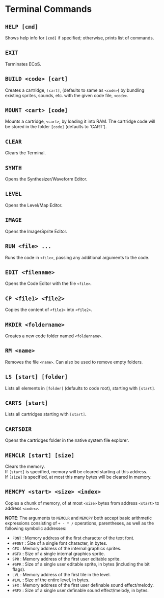 # Terminal Commands

## `HELP [cmd]`
Shows help info for `[cmd]` if specified; otherwise, prints list of commands.

## `EXIT`
Terminates ECoS.

## `BUILD <code> [cart]`
Creates a cartridge, `[cart]`, (defaults to same as `<code>`)
by bundling existing sprites, sounds, etc. with the given code file, `<code>`.

## `MOUNT <cart> [code]`
Mounts a cartridge, `<cart>`, by loading it into RAM.
The cartridge code will be stored in the folder `[code]` (defaults to 'CART').

## `CLEAR`
Clears the Terminal.

## `SYNTH`
Opens the Synthesizer/Waveform Editor.

## `LEVEL`
Opens the Level/Map Editor.

## `IMAGE`
Opens the Image/Sprite Editor.

## `RUN <file> ...`
Runs the code in `<file>`, passing any additional arguments to the code.

## `EDIT <filename>`
Opens the Code Editor with the file `<file>`.

## `CP <file1> <file2>`
Copies the content of `<file1>` into `<file2>`.

## `MKDIR <foldername>`
Creates a new code folder named `<foldername>`.

## `RM <name>`
Removes the file `<name>`. Can also be used to remove empty folders.

## `LS [start] [folder]`
Lists all elements in `[folder]` (defaults to code root), starting with `[start]`.

## `CARTS [start]`
Lists all cartridges starting with `[start]`.

## `CARTSDIR`
Opens the cartridges folder in the native system file explorer.

## `MEMCLR [start] [size]`
Clears the memory.  
If `[start]` is specified, memory will be cleared starting at this address.  
If `[size]` is specified, at most this many bytes will be cleared in memory.

## `MEMCPY <start> <size> <index>`
Copies a chunk of memory, of at most `<size>` bytes from address `<start>` to
address `<index>`.

**NOTE**: 
The arguments to `MEMCLR` and `MEMCPY` both accept basic arithmetic
expressions consisting of `+ - * /` operations, parentheses, as well as the following symbolic addresses:

* `FONT`  : Memory address of the first character of the text font.
* `#FONT` : Size of a single font character, in bytes.
* `GFX`   : Memory address of the internal graphics sprites.
* `#GFX`  : Size of a single internal graphics sprite.
* `SPR`   : Memory address of the first user editable sprite.
* `#SPR`  : Size of a single user editable sprite, in bytes (including the bit flags).
* `LVL`   : Memory address of the first tile in the level.
* `#LVL`  : Size of the entire level, in bytes.
* `SFX`   : Memory address of the first user definable sound effect/melody.
* `#SFX`  : Size of a single user definable sound effect/melody, in bytes.
